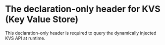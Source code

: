 # The declaration-only header for KVS (Key Value Store)

This declaration-only header is required to query the dynamically injected
KVS API at runtime.

